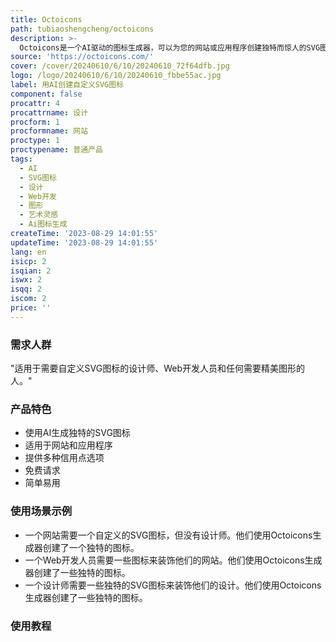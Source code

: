 ```yaml
---
title: Octoicons
path: tubiaoshengcheng/octoicons
description: >-
  Octoicons是一个AI驱动的图标生成器，可以为您的网站或应用程序创建独特而惊人的SVG图标。只需输入提示，即可让我们的AI生成器为您创建完美的图标。适用于设计师、Web开发人员和任何需要精美图形的人。
source: 'https://octoicons.com/'
cover: /cover/20240610/6/10/20240610_72f64dfb.jpg
logo: /logo/20240610/6/10/20240610_fbbe55ac.jpg
label: 用AI创建自定义SVG图标
component: false
procattr: 4
procattrname: 设计
procform: 1
procformname: 网站
proctype: 1
proctypename: 普通产品
tags:
  - AI
  - SVG图标
  - 设计
  - Web开发
  - 图形
  - 艺术灵感
  - Ai图标生成
createTime: '2023-08-29 14:01:55'
updateTime: '2023-08-29 14:01:55'
lang: en
isicp: 2
isqian: 2
iswx: 2
isqq: 2
iscom: 2
price: ''
---
```




### 需求人群
"适用于需要自定义SVG图标的设计师、Web开发人员和任何需要精美图形的人。"

### 产品特色
* 使用AI生成独特的SVG图标
* 适用于网站和应用程序
* 提供多种信用点选项
* 免费请求
* 简单易用

### 使用场景示例
* 一个网站需要一个自定义的SVG图标，但没有设计师。他们使用Octoicons生成器创建了一个独特的图标。
* 一个Web开发人员需要一些图标来装饰他们的网站。他们使用Octoicons生成器创建了一些独特的图标。
* 一个设计师需要一些独特的SVG图标来装饰他们的设计。他们使用Octoicons生成器创建了一些独特的图标。

### 使用教程


  
